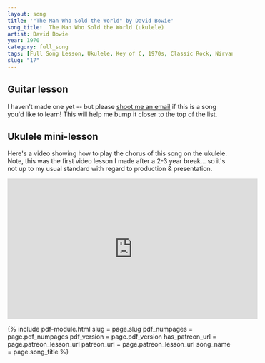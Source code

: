 ```yaml
---
layout: song
title: '"The Man Who Sold the World" by David Bowie'
song_title:  The Man Who Sold the World (ukulele)
artist: David Bowie
year: 1970
category: full_song
tags: [Full Song Lesson, Ukulele, Key of C, 1970s, Classic Rock, Nirvana]
slug: "17"
---
```


<!-- patreon_lesson_available: true
patreon_lesson_url: https://www.patreon.com/posts/29562940 -->


## Guitar lesson

I haven't made one yet -- but please <a href="mailto:play.songnotes@gmail.com">shoot me an email</a> if this is a song you'd like to learn! This will help me bump it closer to the top of the list.

## Ukulele mini-lesson

Here's a video showing how to play the chorus of this song on the ukulele. Note, this was the first video lesson I made after a 2-3 year break... so it's not up to my usual standard with regard to production & presentation.

<iframe width="560" height="315" src="https://www.youtube.com/embed/FyvBctJPHrw?showinfo=0" frameborder="0" allowfullscreen></iframe><br />

<!-- Coming soon! -->

{% include pdf-module.html
     slug = page.slug
     pdf_numpages = page.pdf_numpages
     pdf_version = page.pdf_version
     has_patreon_url = page.patreon_lesson_url
     patreon_url = page.patreon_lesson_url
     song_name = page.song_title %}
